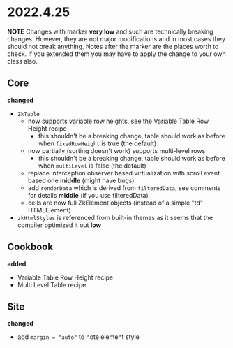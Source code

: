 # 2022.4.25

**NOTE** Changes with marker **very low** and such are technically breaking changes. However, they are
not major modifications and in most cases they should not break anything. Notes after the marker
are the places worth to check. If you extended them you may have to apply the change to your own class also.

## Core

**changed**

- `ZkTable` 
  - now supports variable row heights, see the Variable Table Row Height recipe
    - this shouldn't be a breaking change, table should work as before when `fixedRowHeight` is true (the default)
  - now partially (sorting doesn't work) supports multi-level rows
    - this shouldn't be a breaking change, table should work as before when `multiLevel` is false (the default)
  - replace interception observer based virtualization with scroll event based one **middle** (might have bugs)
  - add `renderData` which is derived from `filteredData`, see comments for details **middle** (if you use filteredData)
  - cells are now full ZkElement objects (instead of a simple "td" HTMLElement)
- `zkHtmlStyles` is referenced from built-in themes as it seems that the compiler optimized it out **low**

## Cookbook

**added**

- Variable Table Row Height recipe
- Multi Level Table recipe

## Site

**changed**

- add `margin = "auto"` to note element style